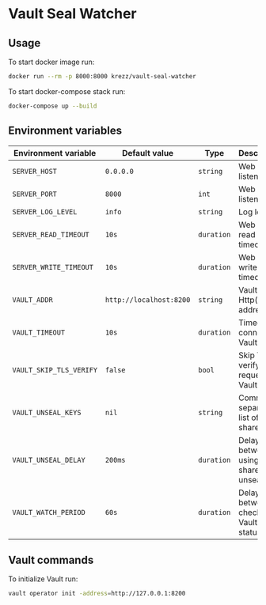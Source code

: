 # Vault Seal Watcher

## Usage

To start docker image run:
```bash
docker run --rm -p 8000:8000 krezz/vault-seal-watcher
```

To start docker-compose stack run:
```bash
docker-compose up --build
```


## Environment variables

| Environment variable | Default value | Type | Description |
| --- | --- | --- | --- |
| `SERVER_HOST` | `0.0.0.0` | `string` | Web server listen host |
| `SERVER_PORT` | `8000` | `int` | Web server listen port |
| `SERVER_LOG_LEVEL` | `info` | `string` | Log level |
| `SERVER_READ_TIMEOUT` | `10s` | `duration` | Web server read timeout |
| `SERVER_WRITE_TIMEOUT` | `10s` | `duration` | Web server write timeout |
| `VAULT_ADDR` | `http://localhost:8200` | `string` | Vault Http(s) address |
| `VAULT_TIMEOUT` | `10s` | `duration` | Timeout on connect to Vault server |
| `VAULT_SKIP_TLS_VERIFY` | `false` | `bool` | Skip TLS verify on requests to Vault server |
| `VAULT_UNSEAL_KEYS` | `nil` | `string` | Comma-separated list of key-shares |
| `VAULT_UNSEAL_DELAY` | `200ms` | `duration` | Delay between using key-shares to unseal |
| `VAULT_WATCH_PERIOD` | `60s` | `duration` | Delay between checking Vault seal status |


## Vault commands

To initialize Vault run:
```bash
vault operator init -address=http://127.0.0.1:8200
```